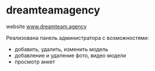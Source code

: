 # dreamteamagency
website www.dreamteam.agency

Реализована панель администратора с возможностями:
- добавить, удалить, изменить модель
- добавление и удаление фото, видео модели
- просмотр анкет

